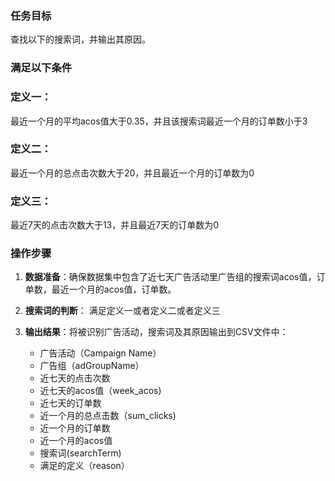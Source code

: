 ### 任务目标
查找以下的搜索词，并输出其原因。

### 满足以下条件

### 定义一：
最近一个月的平均acos值大于0.35，并且该搜索词最近一个月的订单数小于3

### 定义二：
最近一个月的总点击次数大于20，并且最近一个月的订单数为0

### 定义三：
最近7天的点击次数大于13，并且最近7天的订单数为0



### 操作步骤
1. **数据准备**：确保数据集中包含了近七天广告活动里广告组的搜索词acos值，订单数，最近一个月的acos值，订单数。

2. **搜索词的判断**：
   满足定义一或者定义二或者定义三

4. **输出结果**：将被识别广告活动，搜索词及其原因输出到CSV文件中：
   - 广告活动（Campaign Name）
   - 广告组（adGroupName）
   - 近七天的点击次数
   - 近七天的acos值（week_acos)
   - 近七天的订单数
   - 近一个月的总点击数（sum_clicks)
   - 近一个月的订单数
   - 近一个月的acos值
   - 搜索词(searchTerm)
   - 满足的定义（reason）
